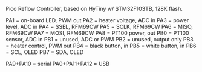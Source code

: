 Pico Reflow Controller, based on HyTiny w/ STM32F103TB, 128K flash.

PA1 = on-board LED, PWM out
PA2 = heater voltage, ADC in
PA3 = power level, ADC in
PA4 = SSEL, RFM69CW
PA5 = SCLK, RFM69CW
PA6 = MISO, RFM69CW
PA7 = MOSI, RFM69CW
PA8 = PT100 power, out
PB0 = PT100 sensor, ADC in
PB1 = unused, ADC or PWM
PB2 = unused, output only
PB3 = heater control, PWM out
PB4 = black button, in
PB5 = white button, in
PB6 = SCL, OLED
PB7 = SDA, OLED

PA9+PA10 = serial
PA0+PA11+PA12 = USB
